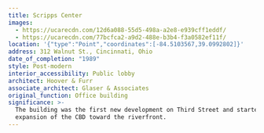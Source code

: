 ```yaml
---
title: Scripps Center
images:
  - https://ucarecdn.com/12d6a088-55d5-498a-a2e8-e939cff1eddf/
  - https://ucarecdn.com/77bcfca2-a9d2-488e-b3b4-f3a0582ef11f/
location: '{"type":"Point","coordinates":[-84.5103567,39.0992802]}'
address: 312 Walnut St., Cincinnati, Ohio
date_of_completion: "1989"
style: Post-modern
interior_accessibility: Public lobby
architect: Hoover & Furr
associate_architect: Glaser & Associates
original_function: Office building
significance: >-
  The building was the first new development on Third Street and started the
  expansion of the CBD toward the riverfront.
---
```

